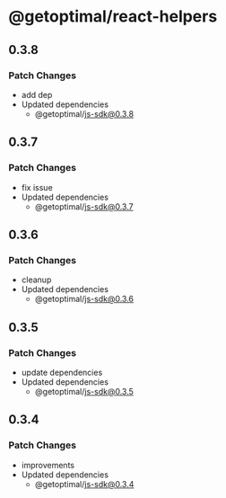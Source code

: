 # @getoptimal/react-helpers

## 0.3.8

### Patch Changes

- add dep
- Updated dependencies
  - @getoptimal/js-sdk@0.3.8

## 0.3.7

### Patch Changes

- fix issue
- Updated dependencies
  - @getoptimal/js-sdk@0.3.7

## 0.3.6

### Patch Changes

- cleanup
- Updated dependencies
  - @getoptimal/js-sdk@0.3.6

## 0.3.5

### Patch Changes

- update dependencies
- Updated dependencies
  - @getoptimal/js-sdk@0.3.5

## 0.3.4

### Patch Changes

- improvements
- Updated dependencies
  - @getoptimal/js-sdk@0.3.4
